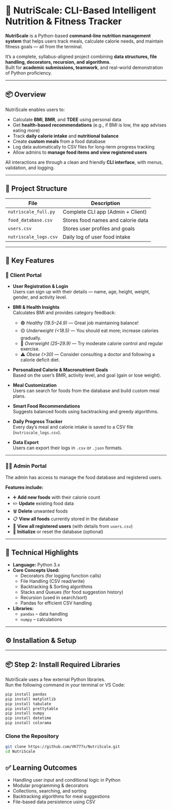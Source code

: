 # 🥗 NutriScale: CLI-Based Intelligent Nutrition & Fitness Tracker

**NutriScale** is a Python-based **command-line nutrition management system** that helps users track meals, calculate calorie needs, and maintain fitness goals — all from the terminal.

It’s a complete, syllabus-aligned project combining **data structures, file handling, decorators, recursion, and algorithms**.  
Built for **academic submissions, teamwork**, and real-world demonstration of Python proficiency.

---

## 📦 Overview

NutriScale enables users to:
- Calculate **BMI**, **BMR**, and **TDEE** using personal data  
- Get **health-based recommendations** (e.g., if BMI is low, the app advises eating more)  
- Track **daily calorie intake** and **nutritional balance**  
- Create **custom meals** from a food database  
- Log data automatically to CSV files for long-term progress tracking  
- Allow admins to **manage food items and view registered users**

All interactions are through a clean and friendly **CLI interface**, with menus, validation, and logging.

---

## 🧩 Project Structure

| File | Description |
|------|--------------|
| `nutriscale_full.py` | Complete CLI app (Admin + Client) |
| `food_database.csv` | Stores food names and calorie data |
| `users.csv` | Stores user profiles and goals |
| `nutriscale_logs.csv` | Daily log of user food intake |

---

## 🌟 Key Features

### 👤 **Client Portal**

- **User Registration & Login**  
  Users can sign up with their details — name, age, height, weight, gender, and activity level.

- **BMI & Health Insights**  
  Calculates BMI and provides category feedback:
  - 🟢 *Healthy (18.5–24.9)* — Great job maintaining balance!
  - 🟡 *Underweight (<18.5)* — You should eat more; increase calories gradually.
  - 🔴 *Overweight (25–29.9)* — Try moderate calorie control and regular exercise.
  - ⚠️ *Obese (>30)* — Consider consulting a doctor and following a calorie deficit diet.

- **Personalized Calorie & Macronutrient Goals**  
  Based on the user’s BMR, activity level, and goal (gain or lose weight).

- **Meal Customization**  
  Users can search for foods from the database and build custom meal plans.

- **Smart Food Recommendations**  
  Suggests balanced foods using backtracking and greedy algorithms.

- **Daily Progress Tracker**  
  Every day’s meal and calorie intake is saved to a CSV file (`nutriscale_logs.csv`).

- **Data Export**  
  Users can export their logs in `.csv` or `.json` formats.

---

### 🧑‍💼 **Admin Portal**

The admin has access to manage the food database and registered users.

**Features include:**
- ➕ **Add new foods** with their calorie count  
- ✏️ **Update** existing food data  
- 🗑️ **Delete** unwanted foods  
- 📋 **View all foods** currently stored in the database  
- 👥 **View all registered users** (with details from `users.csv`)  
- 🧹 **Initialize** or reset the database (optional)

---

## 🧠 Technical Highlights

- **Language:** Python 3.x  
- **Core Concepts Used:**
  - Decorators (for logging function calls)
  - File Handling (CSV read/write)
  - Backtracking & Sorting algorithms
  - Stacks and Queues (for food suggestion history)
  - Recursion (used in search/sort)
  - Pandas for efficient CSV handling
- **Libraries:**  
  - `pandas` – data handling  
  - `numpy` – calculations  

---

## ⚙️ Installation & Setup
---

## 📦 Step 2: Install Required Libraries

NutriScale uses a few external Python libraries.  
Run the following command in your terminal or VS Code:

```bash
pip install pandas
pip install matplotlib
pip install tabulate
pip install prettytable
pip install numpy
pip install datetime
pip install colorama
```

###  Clone the Repository
```bash
git clone https://github.com/VK777s/NutriScale.git
cd NutriScale

```

## ✅ Learning Outcomes

* Handling user input and conditional logic in Python
* Modular programming & decorators
* Collections, searching, and sorting
* Backtracking algorithms for meal suggestions
* File-based data persistence using CSV
